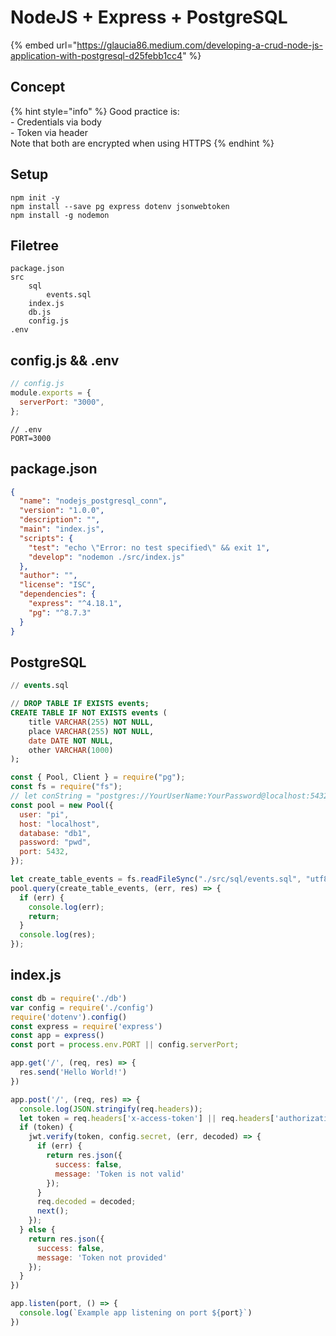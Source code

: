# NodeJS + Express + PostgreSQL

{% embed url="https://glaucia86.medium.com/developing-a-crud-node-js-application-with-postgresql-d25febb1cc4" %}

## Concept

{% hint style="info" %}
Good practice is:\
\- Credentials via body\
\- Token via header\
Note that both are encrypted when using HTTPS
{% endhint %}

## Setup

```
npm init -y
npm install --save pg express dotenv jsonwebtoken
npm install -g nodemon
```

## Filetree

```
package.json
src
    sql
        events.sql
    index.js
    db.js
    config.js
.env
```

## config.js && .env

```javascript
// config.js
module.exports = {
  serverPort: "3000",
};
```

```
// .env
PORT=3000
```

## package.json

```json
{
  "name": "nodejs_postgresql_conn",
  "version": "1.0.0",
  "description": "",
  "main": "index.js",
  "scripts": {
    "test": "echo \"Error: no test specified\" && exit 1",
    "develop": "nodemon ./src/index.js"
  },
  "author": "",
  "license": "ISC",
  "dependencies": {
    "express": "^4.18.1",
    "pg": "^8.7.3"
  }
}
```

## PostgreSQL

```sql
// events.sql

// DROP TABLE IF EXISTS events;
CREATE TABLE IF NOT EXISTS events (
    title VARCHAR(255) NOT NULL, 
    place VARCHAR(255) NOT NULL,
    date DATE NOT NULL,
    other VARCHAR(1000)
);
```

```javascript
const { Pool, Client } = require("pg");
const fs = require("fs");
// let conString = "postgres://YourUserName:YourPassword@localhost:5432/YourDatabase";
const pool = new Pool({
  user: "pi",
  host: "localhost",
  database: "db1",
  password: "pwd",
  port: 5432,
});

let create_table_events = fs.readFileSync("./src/sql/events.sql", "utf8");
pool.query(create_table_events, (err, res) => {
  if (err) {
    console.log(err);
    return;
  }
  console.log(res);
});
```

## index.js

```javascript
const db = require('./db')
var config = require('./config')
require('dotenv').config()
const express = require('express')
const app = express()
const port = process.env.PORT || config.serverPort;

app.get('/', (req, res) => {
  res.send('Hello World!')
})

app.post('/', (req, res) => {
  console.log(JSON.stringify(req.headers));
  let token = req.headers['x-access-token'] || req.headers['authorization'];
  if (token) {
    jwt.verify(token, config.secret, (err, decoded) => {
      if (err) {
        return res.json({
          success: false,
          message: 'Token is not valid'
        });
      }
      req.decoded = decoded;
      next();
    });
  } else {
    return res.json({
      success: false,
      message: 'Token not provided'
    });
  }
})

app.listen(port, () => {
  console.log(`Example app listening on port ${port}`)
})
```
